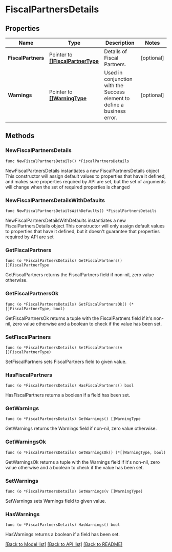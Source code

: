 # FiscalPartnersDetails

## Properties

Name | Type | Description | Notes
------------ | ------------- | ------------- | -------------
**FiscalPartners** | Pointer to [**[]FiscalPartnerType**](FiscalPartnerType.md) | Details of Fiscal Partners. | [optional] 
**Warnings** | Pointer to [**[]WarningType**](WarningType.md) | Used in conjunction with the Success element to define a business error. | [optional] 

## Methods

### NewFiscalPartnersDetails

`func NewFiscalPartnersDetails() *FiscalPartnersDetails`

NewFiscalPartnersDetails instantiates a new FiscalPartnersDetails object
This constructor will assign default values to properties that have it defined,
and makes sure properties required by API are set, but the set of arguments
will change when the set of required properties is changed

### NewFiscalPartnersDetailsWithDefaults

`func NewFiscalPartnersDetailsWithDefaults() *FiscalPartnersDetails`

NewFiscalPartnersDetailsWithDefaults instantiates a new FiscalPartnersDetails object
This constructor will only assign default values to properties that have it defined,
but it doesn't guarantee that properties required by API are set

### GetFiscalPartners

`func (o *FiscalPartnersDetails) GetFiscalPartners() []FiscalPartnerType`

GetFiscalPartners returns the FiscalPartners field if non-nil, zero value otherwise.

### GetFiscalPartnersOk

`func (o *FiscalPartnersDetails) GetFiscalPartnersOk() (*[]FiscalPartnerType, bool)`

GetFiscalPartnersOk returns a tuple with the FiscalPartners field if it's non-nil, zero value otherwise
and a boolean to check if the value has been set.

### SetFiscalPartners

`func (o *FiscalPartnersDetails) SetFiscalPartners(v []FiscalPartnerType)`

SetFiscalPartners sets FiscalPartners field to given value.

### HasFiscalPartners

`func (o *FiscalPartnersDetails) HasFiscalPartners() bool`

HasFiscalPartners returns a boolean if a field has been set.

### GetWarnings

`func (o *FiscalPartnersDetails) GetWarnings() []WarningType`

GetWarnings returns the Warnings field if non-nil, zero value otherwise.

### GetWarningsOk

`func (o *FiscalPartnersDetails) GetWarningsOk() (*[]WarningType, bool)`

GetWarningsOk returns a tuple with the Warnings field if it's non-nil, zero value otherwise
and a boolean to check if the value has been set.

### SetWarnings

`func (o *FiscalPartnersDetails) SetWarnings(v []WarningType)`

SetWarnings sets Warnings field to given value.

### HasWarnings

`func (o *FiscalPartnersDetails) HasWarnings() bool`

HasWarnings returns a boolean if a field has been set.


[[Back to Model list]](../README.md#documentation-for-models) [[Back to API list]](../README.md#documentation-for-api-endpoints) [[Back to README]](../README.md)


